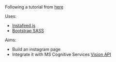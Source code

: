 Following a tutorial from [here](http://webdesign.tutsplus.com/tutorials/building-an-instagram-based-portfolio-with-bootstrap--cms-22243)

Uses: 
* [Instafeed.js](http://instafeedjs.com)
* [Bootstrap SASS](http://getbootstrap.com/getting-started/#download)

Aims:
* Build an instagram page
* Integrate it with MS Cognitive Services [Vision API](https://www.microsoft.com/cognitive-services/en-us/computer-vision-api)